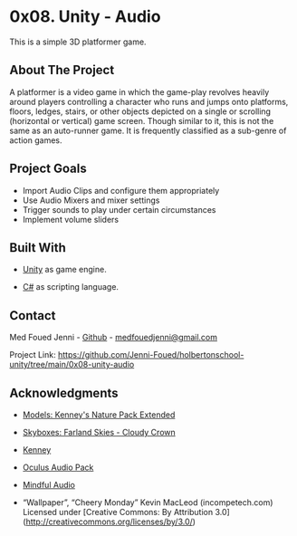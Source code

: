 # 0x08. Unity - Audio

This is a simple 3D platformer game.

## About The Project

A platformer is a video game in which the game-play revolves heavily around players controlling a character who runs and jumps onto platforms, floors, ledges, stairs, or other objects depicted on a single or scrolling (horizontal or vertical) game screen. Though similar to it, this is not the same as an auto-runner game. It is frequently classified as a sub-genre of action games.

## Project Goals

- Import Audio Clips and configure them appropriately
- Use Audio Mixers and mixer settings
- Trigger sounds to play under certain circumstances
- Implement volume sliders

## Built With

- [Unity](https://unity.com) as game engine.

- [C#](http://www.omnisharp.net) as scripting language.

## Contact

Med Foued Jenni - [Github](https://github.com/Jenni-Foued) - medfouedjenni@gmail.com

Project Link: https://github.com/Jenni-Foued/holbertonschool-unity/tree/main/0x08-unity-audio

## Acknowledgments

- [Models: Kenney's Nature Pack Extended](https://kenney.nl/assets/nature-pack-extended)

- [Skyboxes: Farland Skies - Cloudy Crown](https://assetstore.unity.com/packages/2d/textures-materials/sky/farland-skies-cloudy-crown-60004)

- [Kenney](https://kenney.nl/)

- [Oculus Audio Pack](https://developer.oculus.com/downloads/package/oculus-audio-pack-1/)

- [Mindful Audio](https://mindful-audio.com/)

- “Wallpaper”, “Cheery Monday” Kevin MacLeod (incompetech.com)
Licensed under [Creative Commons: By Attribution 3.0]
(http://creativecommons.org/licenses/by/3.0/)
